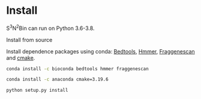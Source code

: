 # Install

S<sup>3</sup>N<sup>2</sup>Bin can run on Python 3.6-3.8.

Install from source

Install dependence packages using conda: [Bedtools](http://bedtools.readthedocs.org/]), [Hmmer](http://hmmer.org/),  [Fraggenescan](https://sourceforge.net/projects/fraggenescan/) and [cmake](https://cmake.org/).

```bash
conda install -c bioconda bedtools hmmer fraggenescan
```

```bash
conda install -c anaconda cmake=3.19.6
```

```bash
python setup.py install
```
